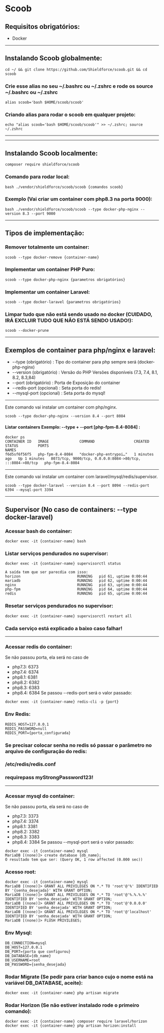 # Scoob

## Requisitos obrigatórios:
- Docker

---
## Instalando Scoob globalmente:
```
cd ~/ && git clone https://github.com/Shieldforce/scoob.git && cd scoob
```
### Crie esse alias no seu ~/.bashrc ou ~/.zshrc e rode os source ~/.bashrc ou ~/.zshrc
```
alias scoob='bash $HOME/scoob/scoob'
```
### Criando alias para rodar o scoob em qualquer projeto:
```
echo "alias scoob='bash $HOME/scoob/scoob'" >> ~/.zshrc; source ~/.zshrc
```
---

---
## Instalando Scoob localmente:
```
composer require shieldforce/scoob
```
### Comando para rodar local:
```
bash ./vendor/shieldforce/scoob/scoob {comandos scoob}
```
### Exemplo (Vai criar um container com php8.3 na porta 9000):
```
bash ./vendor/shieldforce/scoob/scoob --type docker-php-nginx --version 8.3 --port 9000
```
---

## Tipos de implementação:

### Remover totalmente um container:
```
scoob --type docker-remove {container-name}
```

### Implementar um container PHP Puro:
```
scoob --type docker-php-nginx {parametros obrigatórios}
```

### Implementar um container Laravel:
```
scoob --type docker-laravel {parametros obrigatórios}
```

### Limpar tudo que não está sendo usado no docker (CUIDADO, IRÁ EXCLUIR TUDO QUE NÃO ESTÁ SENDO USADO!):
```
scoob --docker-prune
```
---

## Exemplos de container para php/nginx e laravel:
- --type                   (obrigatório) : Tipo do container para php sempre será (docker-php-nginx)
- --version                (obrigatório) : Versão do PHP Versões disponíveis (7.3, 7.4, 8.1, 8.2, 8.3,84)
- --port                   (obrigatório) : Porta de Exposição do container
- --redis-port             (opcional) : Seta porta do redis!
- --mysql-port             (opcional) : Seta porta do mysql!
---

Este comando vai instalar um container com php/nginx.
```
scoob --type docker-php-nginx --version 8.4 --port 8084
```

#### Listar containers Exemplo:  --type + --port [php-fpm-8.4-8084] :
```
docker ps
CONTAINER ID   IMAGE              COMMAND                  CREATED         STATUS         PORTS                                                       NAMES
f6d5sf6f56f5   php-fpm-8.4-8084   "docker-php-entrypoi…"   1 minutes ago   Up 1 minutes   8073/tcp, 9000/tcp, 0.0.0.0:8084->80/tcp, :::8084->80/tcp   php-fpm-8.4-8084
```
---
Este comando vai instalar um container com laravel/mysql/redis/supervisor.
```
scoob --type docker-laravel --version 8.4 --port 8094 --redis-port 6394 --mysql-port 3394
```
---
## Supervisor  (No caso de containers: --type docker-laravel)

### Acessar bash do container:
```
docker exec -it {container-name} bash
```

### Listar serviços pendurados no supervisor:
```
docker exec -it {container-name} supervisorctl status

A saída tem que ser parecdia com isso:
horizon                          RUNNING   pid 61, uptime 0:00:44
mariadb                          RUNNING   pid 62, uptime 0:00:44
nginx                            RUNNING   pid 63, uptime 0:00:44
php-fpm                          RUNNING   pid 64, uptime 0:00:44
redis                            RUNNING   pid 65, uptime 0:00:44
```
### Resetar serviços pendurados no supervisor:
```
docker exec -it {container-name} supervisorctl restart all
```

### Cada serviço está explicado a baixo caso falhar!

---
### Acessar redis do container:
Se não passou porta, ela será no caso de 
- php7.3: 6373
- php7.4: 6374
- php8.1: 6381
- php8.2: 6382
- php8.3: 6383
- php8.4: 6384
Se passou --redis-port será o valor passado:
```
docker exec -it {container-name} redis-cli -p {port}
```

### Env Redis:
```
REDIS_HOST=127.0.0.1
REDIS_PASSWORD=null
REDIS_PORT={porta_configurada}
```
### Se precisar colocar senha no redis só passar o parâmetro no arquivo de configuração do redis:
### /etc/redis/redis.conf
### requirepass myStrongPassword123!

---
### Acessar mysql do container:
Se não passou porta, ela será no caso de
- php7.3: 3373
- php7.4: 3374
- php8.1: 3381
- php8.2: 3382
- php8.3: 3383
- php8.4: 3384
  Se passou --mysql-port será o valor passado:
```
docker exec -it {container-name} mysql
MariaDB [(none)]> create database {db_name};
O resultado tem que ser: (Query OK, 1 row affected (0.000 sec))
```

### Acesso root:
```
docker exec -it {container-name} mysql
MariaDB [(none)]> GRANT ALL PRIVILEGES ON *.* TO 'root'@'%' IDENTIFIED BY '{senha_desejada}' WITH GRANT OPTION;
MariaDB [(none)]> GRANT ALL PRIVILEGES ON *.* TO 'root'@'%.%.%.%' IDENTIFIED BY 'senha_desejada' WITH GRANT OPTION;
MariaDB [(none)]> GRANT ALL PRIVILEGES ON *.* TO 'root'@'0.0.0.0' IDENTIFIED BY 'senha_desejada' WITH GRANT OPTION;
MariaDB [(none)]> GRANT ALL PRIVILEGES ON *.* TO 'root'@'localhost' IDENTIFIED BY 'senha_desejada' WITH GRANT OPTION;
MariaDB [(none)]> FLUSH PRIVILEGES;
```

### Env Mysql:
```
DB_CONNECTION=mysql
DB_HOST=127.0.0.1
DB_PORT={porta que configurou}
DB_DATABASE={db_name}
DB_USERNAME=root
DB_PASSWORD={senha_desejada}
```

### Rodar Migrate (Se pedir para criar banco cujo o nome está na variável DB_DATABASE, aceite):
```
docker exec -it {container-name} php artisan migrate
```


### Rodar Horizon (Se não estiver instalado rode o primeiro comando):
```
docker exec -it {container-name} composer require laravel/horizon
docker exec -it {container-name} php artisan horizon:install
```